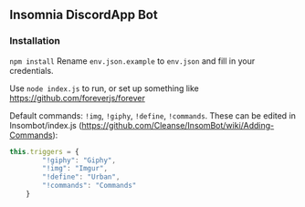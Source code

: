 ## Insomnia DiscordApp Bot

### Installation
`npm install`
Rename `env.json.example` to `env.json` and fill in your credentials.

Use `node index.js` to run, or set up something like https://github.com/foreverjs/forever

Default commands: `!img`, `!giphy`, `!define`, `!commands`. These can be edited in Insombot/index.js (https://github.com/Cleanse/InsomBot/wiki/Adding-Commands):
```javascript
this.triggers = {
        "!giphy": "Giphy",
        "!img": "Imgur",
        "!define": "Urban",
        "!commands": "Commands"
    }
```